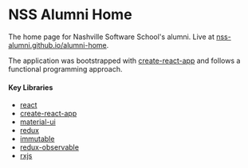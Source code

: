 # NSS Alumni Home

The home page for Nashville Software School's alumni. Live at [nss-alumni.github.io/alumni-home](https://nss-alumni.github.io/alumni-home).

The application was bootstrapped with [create-react-app](https://github.com/facebook/create-react-app) and follows a functional programming approach.


#### Key Libraries

* [react](https://github.com/facebook/react)
* [create-react-app](https://github.com/facebook/create-react-app)
* [material-ui](https://github.com/mui-org/material-ui)
* [redux](https://github.com/reactjs/redux)
* [immutable](https://github.com/facebook/immutable-js)
* [redux-observable](https://github.com/redux-observable/redux-observable)
* [rxjs](https://github.com/ReactiveX/rxjs)
